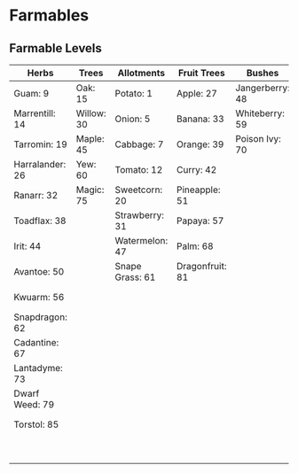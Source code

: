# Farmables

## Farmable Levels

| Herbs           | Trees      | Allotments      | Fruit Trees     | Bushes          | Misc              |
| --------------- | ---------- | --------------- | --------------- | --------------- | ----------------- |
| Guam: 9         | Oak: 15    | Potato: 1       | Apple: 27       | Jangerberry: 48 | Seaweed: 23       |
| Marrentill: 14  | Willow: 30 | Onion: 5        | Banana: 33      | Whiteberry: 59  | Limpwurt: 26      |
| Tarromin: 19    | Maple: 45  | Cabbage: 7      | Orange: 39      | Poison Ivy: 70  | Teak: 35          |
| Harralander: 26 | Yew: 60    | Tomato: 12      | Curry: 42       |                 | Grape: 36         |
| Ranarr: 32      | Magic: 75  | Sweetcorn: 20   | Pineapple: 51   |                 | Mushroom: 53      |
| Toadflax: 38    |            | Strawberry: 31  | Papaya: 57      |                 | Mahogany: 55      |
| Irit: 44        |            | Watermelon: 47  | Palm: 68        |                 | Cactus: 55        |
| Avantoe: 50     |            | Snape Grass: 61 | Dragonfruit: 81 |                 | Belladonna: 63    |
| Kwuarm: 56      |            |                 |                 |                 | Potato Cactus: 64 |
| Snapdragon: 62  |            |                 |                 |                 | Hespori: 65       |
| Cadantine: 67   |            |                 |                 |                 | Calquat: 72       |
| Lantadyme: 73   |            |                 |                 |                 | Crystal Tree: 74  |
| Dwarf Weed: 79  |            |                 |                 |                 | Spirit Tree: 83   |
| Torstol: 85     |            |                 |                 |                 | Celastrus: 85     |
|                 |            |                 |                 |                 | Redwood: 90       |
